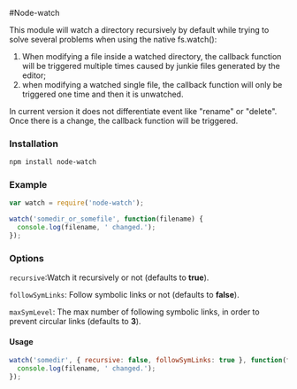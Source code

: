 #Node-watch

This module will watch a directory recursively by default while trying to solve several problems when using the native fs.watch():

1. When modifying a file inside a watched directory, the callback function will be triggered multiple times caused by junkie files generated by the editor; 
2. when modifying a watched single file, the callback function will only be triggered one time and then it is unwatched.

In current version it does not differentiate event like "rename" or "delete". Once there is a change, the callback function will be triggered.

### Installation

```bash
npm install node-watch
```

### Example

```js
var watch = require('node-watch');

watch('somedir_or_somefile', function(filename) {
  console.log(filename, ' changed.');
});
```

### Options

`recursive`:Watch it recursively or not (defaults to **true**). 

`followSymLinks`: Follow symbolic links or not (defaults to **false**).

`maxSymLevel`: The max number of following symbolic links, in order to prevent circular links (defaults to **3**). 


#### Usage

```js
watch('somedir', { recursive: false, followSymLinks: true }, function(filename) {
  console.log(filename, ' changed.');
});
```
